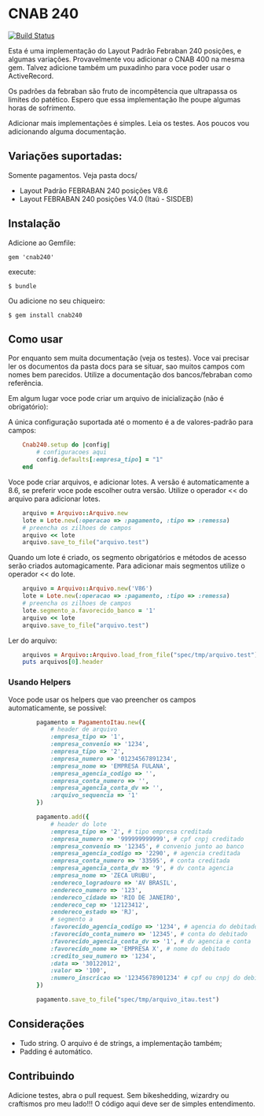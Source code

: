 # CNAB 240

[![Build Status](https://secure.travis-ci.org/eduardordm/cnab240.png)](http://travis-ci.org/eduardordm/cnab240)

Esta é uma implementação do Layout Padrão Febraban 240 posições, e algumas variações. Provavelmente vou adicionar o CNAB 400 na mesma gem. Talvez adicione também um puxadinho para voce poder usar o ActiveRecord.


Os padrões da febraban são fruto de incompêtencia que ultrapassa os limites do patético. Espero que essa implementação lhe poupe algumas horas de sofrimento. 


Adicionar mais implementações é simples. Leia os testes. Aos poucos vou adicionando alguma documentação.


## Variações suportadas:

Somente pagamentos. Veja pasta docs/ 

- Layout Padrão FEBRABAN 240 posições V8.6 
- Layout FEBRABAN 240 posições V4.0 (Itaú - SISDEB)


## Instalação

Adicione ao Gemfile:

    gem 'cnab240'

execute:

    $ bundle

Ou adicione no seu chiqueiro:

    $ gem install cnab240

## Como usar

Por enquanto sem muita documentação (veja os testes). Voce vai precisar ler os documentos da pasta docs para se situar, sao muitos campos com nomes bem parecidos. Utilize a documentação dos bancos/febraban como referência.


Em algum lugar voce pode criar um arquivo de inicialização (não é obrigatório):

A única configuração suportada até o momento é a de valores-padrão para campos:

```ruby
	Cnab240.setup do |config|
		# configuracoes aqui
		config.defaults[:empresa_tipo] = "1"
	end
```

Voce pode criar arquivos, e adicionar lotes. A versão é automaticamente a 8.6, se preferir voce pode escolher outra versão. Utilize o operador << do arquivo para adicionar lotes.

```ruby
	arquivo = Arquivo::Arquivo.new
	lote = Lote.new(:operacao => :pagamento, :tipo => :remessa)
	# preencha os zilhoes de campos
	arquivo << lote
	arquivo.save_to_file("arquivo.test")
```
Quando um lote é criado, os segmento obrigatórios e métodos de acesso serão criados automagicamente. Para adicionar mais segmentos utilize o operador << do lote.

```ruby
	arquivo = Arquivo::Arquivo.new('V86')
	lote = Lote.new(:operacao => :pagamento, :tipo => :remessa)
	# preencha os zilhoes de campos
	lote.segmento_a.favorecido_banco = '1'
	arquivo << lote
	arquivo.save_to_file("arquivo.test")
```

Ler do arquivo:

```ruby
	arquivos = Arquivo::Arquivo.load_from_file("spec/tmp/arquivo.test") # array de objetos Arquivo
	puts arquivos[0].header
```

### Usando Helpers

Voce pode usar os helpers que vao preencher os campos automaticamente, se possivel:

```ruby
		pagamento = PagamentoItau.new({ 
			# header de arquivo
			:empresa_tipo => '1',
			:empresa_convenio => '1234',
			:empresa_tipo => '2',
			:empresa_numero => '01234567891234',
			:empresa_nome => 'EMPRESA FULANA',
			:empresa_agencia_codigo => '',
			:empresa_conta_numero => '',
			:empresa_agencia_conta_dv => '',
			:arquivo_sequencia => '1'
		})

		pagamento.add({
			# header do lote
			:empresa_tipo => '2', # tipo empresa creditada
			:empresa_numero => '999999999999', # cpf cnpj creditado
			:empresa_convenio => '12345', # convenio junto ao banco
			:empresa_agencia_codigo => '2290', # agencia creditada
			:empresa_conta_numero => '33595', # conta creditada
			:empresa_agencia_conta_dv => '9', # dv conta agencia
			:empresa_nome => 'ZECA URUBU',
			:endereco_logradouro => 'AV BRASIL',
			:endereco_numero => '123',
			:endereco_cidade => 'RIO DE JANEIRO',
			:endereco_cep => '12123412',
			:endereco_estado => 'RJ',
			# segmento a
			:favorecido_agencia_codigo => '1234', # agencia do debitado
			:favorecido_conta_numero => '12345', # conta do debitado
			:favorecido_agencia_conta_dv => '1', # dv agencia e conta
			:favorecido_nome => 'EMPRESA X', # nome do debitado
			:credito_seu_numero => '1234',
			:data => '30122012',
			:valor => '100',
			:numero_inscricao => '12345678901234' # cpf ou cnpj do debitado
		})

		pagamento.save_to_file("spec/tmp/arquivo_itau.test")
```
		
## Considerações

- Tudo string. O arquivo é de strings, a implementação também;
- Padding é automático.

## Contribuindo

Adicione testes, abra o pull request. Sem bikeshedding, wizardry ou craftismos pro meu lado!!! O código aqui deve ser de simples entendimento. 

